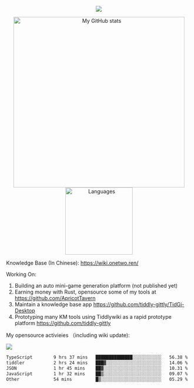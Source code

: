 <a href="https://github.com/linonetwo">
    <p align="center">
        <img src="https://github-profile-trophy.vercel.app/?username=linonetwo&column=7&theme=onedark"/>
    </p>
</a>
<a align="center" href="https://github.com/linonetwo">
  <p align="center">
    <img src="https://github-readme-stats.vercel.app/api?username=linonetwo&show_icons=true&count_private=true" alt="My GitHub stats" width="465"/>
    <img src="https://github-readme-stats.vercel.app/api/top-langs/?username=linonetwo&layout=compact&langs_count=10" alt="Languages" height="183">
  </p>
</a>

Knowledge Base (In Chinese): https://wiki.onetwo.ren/

Working On: 

1. Building an auto mini-game generation platform (not published yet)
1. Earning money with Rust, opensource some of my tools at https://github.com/ApricotTavern
1. Maintain a knowledge base app https://github.com/tiddly-gittly/TidGi-Desktop
1. Prototyping many KM tools using Tiddlywiki as a rapid prototype platform https://github.com/tiddly-gittly

My opensource activieies （including wiki update):

![](https://visitor-badge.glitch.me/badge?page_id=linonetwo.linonetwo)

<!--START_SECTION:waka-->

```txt
TypeScript        9 hrs 37 mins   ██████████████░░░░░░░░░░░   56.38 %
tiddler           2 hrs 24 mins   ███▓░░░░░░░░░░░░░░░░░░░░░   14.06 %
JSON              1 hr 45 mins    ██▓░░░░░░░░░░░░░░░░░░░░░░   10.31 %
JavaScript        1 hr 32 mins    ██▒░░░░░░░░░░░░░░░░░░░░░░   09.07 %
Other             54 mins         █▒░░░░░░░░░░░░░░░░░░░░░░░   05.29 %
```

<!--END_SECTION:waka-->
